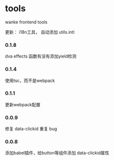 # tools
wanke frontend tools

更新： i18n工具， 自动添加 utils.intl

### 0.1.8
dva effects 函数有没有添加yield检测

### 0.1.4

使用tsc，而不是webpack

### 0.1.1

更新webpack配置

### 0.0.9

修复 data-clickid 重复 bug

### 0.0.8

添加babel插件，给button等组件添加 data-clickid属性
